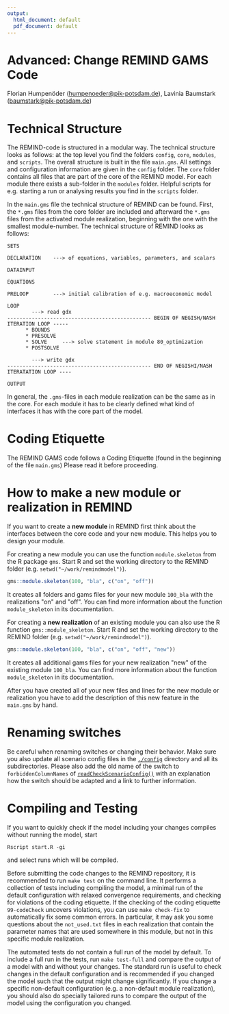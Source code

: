 ```yaml
---
output:
  html_document: default
  pdf_document: default
---
```

Advanced: Change REMIND GAMS Code
================
Florian Humpenöder (<humpenoeder@pik-potsdam.de>), Lavinia Baumstark (<baumstark@pik-potsdam.de>)


Technical Structure
=====================
The REMIND-code is structured in a modular way. The technical structure looks as follows: at the top level you find the folders `config`, `core`, `modules`, and `scripts`. The overall structure is built in the file `main.gms`. All settings and configuration information are given in the `config` folder. The `core` folder contains all files that are part of the core of the REMIND model. For each module there exists a sub-folder in the `modules` folder. Helpful scripts for e.g. starting a run or analysing results you find in the `scripts` folder.

In the `main.gms` file the technical structure of REMIND can be found. First, the `*.gms` files from the core folder are included and afterward the `*.gms` files from the activated module realization, beginning with the one with the smallest module-number. The technical structure of REMIND looks as follows:

```
SETS

DECLARATION    ---> of equations, variables, parameters, and scalars

DATAINPUT

EQUATIONS

PRELOOP        ---> initial calibration of e.g. macroeconomic model

LOOP
        ---> read gdx
----------------------------------------------- BEGIN OF NEGISH/NASH ITERATION LOOP -----
      * BOUNDS
      * PRESOLVE
      * SOLVE     ---> solve statement in module 80_optimization
      * POSTSOLVE
      
        ---> write gdx
----------------------------------------------- END OF NEGISHI/NASH ITERATATION LOOP ----

OUTPUT
```

In general, the `.gms`-files in each module realization can be the same as in the core. For each module it has to be clearly defined what kind of interfaces it has with the core part of the model.

Coding Etiquette
==================
The REMIND GAMS code follows a Coding Etiquette (found in the beginning of the file `main.gms`) Please read it before proceeding.

How to make a new module or realization in REMIND
========================================================

If you want to create a **new module** in REMIND first think about the interfaces between the core code and your new module. This helps you to design your module. 

For creating a new module you can use the function `module.skeleton` from the R package `gms`. Start R and set the working directory to the REMIND folder (e.g. `setwd("~/work/remindmodel")`). 

``` r
gms::module.skeleton(100, "bla", c("on", "off"))
```

It creates all folders and gams files for your new module `100_bla` with the realizations "on" and "off". You can find more information about the function `module_skeleton` in its documentation.

For creating a **new realization** of an existing module you can also use the R function `gms::module_skeleton`. Start R and set the working directory to the REMIND folder (e.g. `setwd("~/work/remindmodel")`).

``` r
gms::module.skeleton(100, "bla", c("on", "off", "new"))
```
It creates all additional gams files for your new realization "new" of the existing module `100_bla`. You can find more information about the function `module_skeleton` in its documentation.

After you have created all of your new files and lines for the new module or realization you have to add the description of this new feature in the `main.gms` by hand.

Renaming switches
=================
Be careful when renaming switches or changing their behavior. Make sure you also update all scenario config files in the [`./config`](../config/) directory and all its subdirectories.
Please also add the old name of the switch to `forbiddenColumnNames` of [`readCheckScenarioConfig()`](../scripts/start/readCheckScenarioConfig.R) with an explanation how the switch should be adapted and a link to further information.

Compiling and Testing
=====================

If you want to quickly check if the model including your changes compiles without running the model, start
```
Rscript start.R -gi
```
and select runs which will be compiled.

Before submitting the code changes to the REMIND repository, it is recommended to run `make test` on the command line.
It performs a collection of tests including compiling the model, a minimal run of the default configuration with relaxed convergence requirements, and checking for violations of the coding etiquette. If the checking of the coding etiquette `99-codeCheck` uncovers violations, you can use `make check-fix` to automatically fix some common errors. In particular, it may ask you some questions about the `not_used.txt` files in each realization that contain the parameter names that are used somewhere in this module, but not in this specific module realization.

The automated tests do not contain a full run of the model by default. To include a full run in the tests, run `make test-full` and compare the output of a model with and without your changes. The standard run is useful to check changes in the default configuration and is recommended if you changed the model such that the output might change significantly. If you change a specific non-default configuration (e.g. a non-default module realization), you should also do specially tailored runs to compare the output of the model using the configuration you changed.
